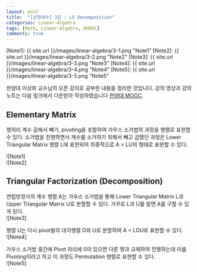 ```yaml
---
layout: post
title:  "[선형대수] 3강 : LU Decomposition"
categories: Linear-Algebra
tags: [Math, Linear-Algebra, KMOOC]
comments: true
---
```


[//]: # (Image References)

[Note1]: {{ site.url }}/images/linear-algebra/3-1.png "Note1"
[Note2]: {{ site.url }}/images/linear-algebra/3-2.png "Note2"
[Note3]: {{ site.url }}/images/linear-algebra/3-3.png "Note3"
[Note4]: {{ site.url }}/images/linear-algebra/3-4.png "Note4"
[Note5]: {{ site.url }}/images/linear-algebra/3-5.png "Note5"


한양대 이상화 교수님의 오픈 강의로 공부한 내용을 정리한 것입니다. 강의 영상과 강의 노트는 다음 링크에서 다운받아 작성하였습니다 [한양대 MOOC](http://www.kocw.net/home/search/kemView.do?kemId=977757).  

## Elementary Matrix
행끼리 계수 곱해서 빼기, pivoting을 포함하여 가우스 소거법의 과정을 행렬로 표현할 수 있다. 소거법을 진행하면서 계수를 소거하기 위해서 빼고 곱했던 과정은 Lower Triangular Matrix 행렬 L에 표현되어 최종적으로 A = LU의 형태로 표현할 수 있다.  

![Note1]  
![Note2]  

## Triangular Factorization (Decomposition)
연립방정식의 계수 행렬 A는 가우스 소거법을 통해 Lower Triangular Matrix L과 Upper Triangular Matrix U로 분할할 수 있다. 거꾸로 L과 U를 알면 A를 구할 수 있게 된다.  
![Note3]  

행렬 U는 다시 pivot들의 대각행렬 D와 U로 분할하여 A = LDU로 표현할 수 있다.  
![Note4]  

가우스 소거법 중간에 Pivot 자리에 0이 있으면 다른 행과 교체하여 진행하는데 이를 Pivoting이라고 하고 이 과정도 Permutation 행렬로 표현할 수 있다.  
![Note5]  
